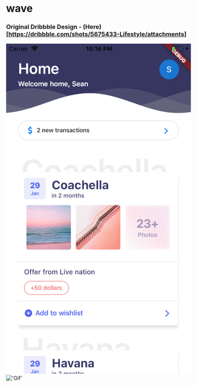 # wave

### Original Dribbble Design - (Here)[https://dribbble.com/shots/5675433-Lifestyle/attachments]

!['Screenshot'](https://github.com/fluttertraining/flutter_wave/blob/master/docs/screenshot.png)
!['Gif'](https://github.com/fluttertraining/flutter_wave/blob/master/docs/demo_vid.gif)

